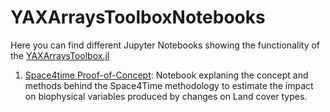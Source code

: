 # YAXArraysToolboxNotebooks


Here you can find different Jupyter Notebooks showing the functionality of the [YAXArraysToolbox.jl](https://github.com/dpabon/YAXArraysToolbox.jl)


1. [Space4time Proof-of-Concept](Notebooks/space4time_proof_of_concept.ipynb): Notebook explaning the concept and methods behind the Space4Time methodology to estimate the impact on biophysical variables produced by changes on Land cover types.